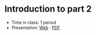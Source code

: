 # Introduction to part 2

- Time in class: 1 period
- Presentation:
  [Web](https://heig-vd-dai-course.github.io/heig-vd-dai-course/08-introduction-to-part-2/)
  ·
  [PDF](https://heig-vd-dai-course.github.io/heig-vd-dai-course/08-introduction-to-part-2/08-introduction-to-part-2-presentation.pdf)
